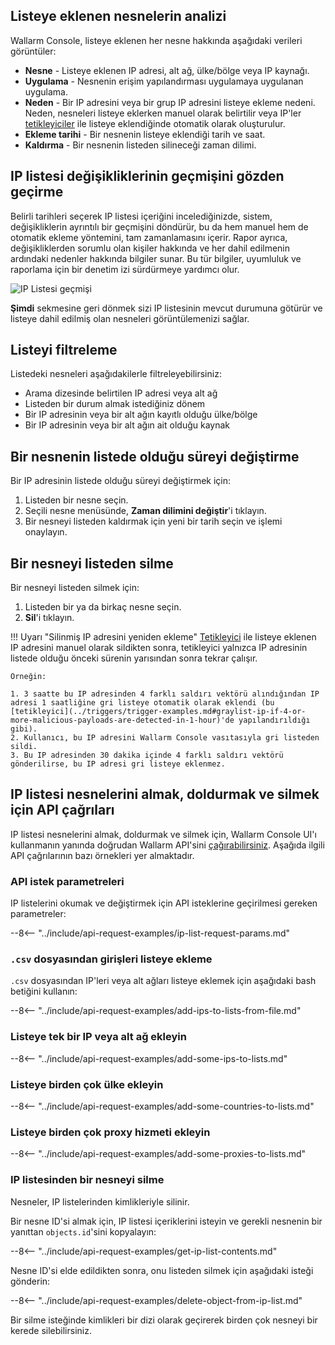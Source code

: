 [access-wallarm-api-docs]: ../../api/overview.md#your-own-client
[application-docs]:        ../settings/applications.md

## Listeye eklenen nesnelerin analizi

Wallarm Console, listeye eklenen her nesne hakkında aşağıdaki verileri görüntüler:

* **Nesne** - Listeye eklenen IP adresi, alt ağ, ülke/bölge veya IP kaynağı.
* **Uygulama** - Nesnenin erişim yapılandırması uygulamaya uygulanan uygulama.
* **Neden** - Bir IP adresini veya bir grup IP adresini listeye ekleme nedeni. Neden, nesneleri listeye eklerken manuel olarak belirtilir veya IP'ler [tetikleyiciler](../triggers/triggers.md) ile listeye eklendiğinde otomatik olarak oluşturulur.
* **Ekleme tarihi** - Bir nesnenin listeye eklendiği tarih ve saat.
* **Kaldırma** - Bir nesnenin listeden silineceği zaman dilimi.

## IP listesi değişikliklerinin geçmişini gözden geçirme

Belirli tarihleri seçerek IP listesi içeriğini incelediğinizde, sistem, değişikliklerin ayrıntılı bir geçmişini döndürür, bu da hem manuel hem de otomatik ekleme yöntemini, tam zamanlamasını içerir. Rapor ayrıca, değişikliklerden sorumlu olan kişiler hakkında ve her dahil edilmenin ardındaki nedenler hakkında bilgiler sunar. Bu tür bilgiler, uyumluluk ve raporlama için bir denetim izi sürdürmeye yardımcı olur.

![IP Listesi geçmişi](../../images/user-guides/ip-lists/ip-list-history.png)

**Şimdi** sekmesine geri dönmek sizi IP listesinin mevcut durumuna götürür ve listeye dahil edilmiş olan nesneleri görüntülemenizi sağlar.

## Listeyi filtreleme

Listedeki nesneleri aşağıdakilerle filtreleyebilirsiniz:

* Arama dizesinde belirtilen IP adresi veya alt ağ
* Listeden bir durum almak istediğiniz dönem
* Bir IP adresinin veya bir alt ağın kayıtlı olduğu ülke/bölge
* Bir IP adresinin veya bir alt ağın ait olduğu kaynak

## Bir nesnenin listede olduğu süreyi değiştirme

Bir IP adresinin listede olduğu süreyi değiştirmek için:

1. Listeden bir nesne seçin.
2. Seçili nesne menüsünde, **Zaman dilimini değiştir**'i tıklayın.
3. Bir nesneyi listeden kaldırmak için yeni bir tarih seçin ve işlemi onaylayın.

## Bir nesneyi listeden silme

Bir nesneyi listeden silmek için:

1. Listeden bir ya da birkaç nesne seçin.
2. **Sil**'i tıklayın.

!!! Uyarı "Silinmiş IP adresini yeniden ekleme"
    [Tetikleyici](../triggers/triggers.md) ile listeye eklenen IP adresini manuel olarak sildikten sonra, tetikleyici yalnızca IP adresinin listede olduğu önceki sürenin yarısından sonra tekrar çalışır.
    
    Örneğin:

    1. 3 saatte bu IP adresinden 4 farklı saldırı vektörü alındığından IP adresi 1 saatliğine gri listeye otomatik olarak eklendi (bu [tetikleyici](../triggers/trigger-examples.md#graylist-ip-if-4-or-more-malicious-payloads-are-detected-in-1-hour)'de yapılandırıldığı gibi).
    2. Kullanıcı, bu IP adresini Wallarm Console vasıtasıyla gri listeden sildi.
    3. Bu IP adresinden 30 dakika içinde 4 farklı saldırı vektörü gönderilirse, bu IP adresi gri listeye eklenmez.

## IP listesi nesnelerini almak, doldurmak ve silmek için API çağrıları

IP listesi nesnelerini almak, doldurmak ve silmek için, Wallarm Console UI'ı kullanmanın yanında doğrudan Wallarm API'sini [çağırabilirsiniz](../../api/overview.md). Aşağıda ilgili API çağrılarının bazı örnekleri yer almaktadır.

### API istek parametreleri

IP listelerini okumak ve değiştirmek için API isteklerine geçirilmesi gereken parametreler:

--8<-- "../include/api-request-examples/ip-list-request-params.md"

### `.csv` dosyasından girişleri listeye ekleme

`.csv` dosyasından IP'leri veya alt ağları listeye eklemek için aşağıdaki bash betiğini kullanın:

--8<-- "../include/api-request-examples/add-ips-to-lists-from-file.md"

### Listeye tek bir IP veya alt ağ ekleyin

--8<-- "../include/api-request-examples/add-some-ips-to-lists.md"

### Listeye birden çok ülke ekleyin

--8<-- "../include/api-request-examples/add-some-countries-to-lists.md"

### Listeye birden çok proxy hizmeti ekleyin

--8<-- "../include/api-request-examples/add-some-proxies-to-lists.md"

### IP listesinden bir nesneyi silme

Nesneler, IP listelerinden kimlikleriyle silinir.

Bir nesne ID'si almak için, IP listesi içeriklerini isteyin ve gerekli nesnenin bir yanıttan `objects.id`'sini kopyalayın:

--8<-- "../include/api-request-examples/get-ip-list-contents.md"

Nesne ID'si elde edildikten sonra, onu listeden silmek için aşağıdaki isteği gönderin:

--8<-- "../include/api-request-examples/delete-object-from-ip-list.md"

Bir silme isteğinde kimlikleri bir dizi olarak geçirerek birden çok nesneyi bir kerede silebilirsiniz.